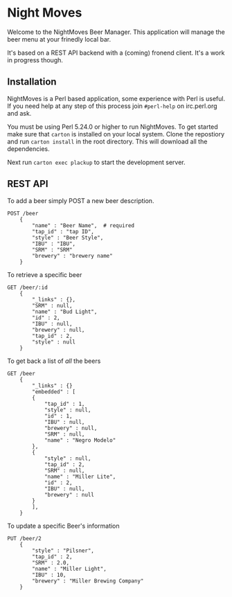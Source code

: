 # Night Moves

Welcome to the NightMoves Beer Manager. This application will manage the beer menu at your frinedly local bar.

It's based on a REST API backend with a (coming) fronend client. It's a work in progress though.

## Installation

NightMoves is a Perl based application, some experience with Perl is useful. If you need help at any step of this process
join `#perl-help` on irc.perl.org and ask.

You must be using Perl 5.24.0 or higher to run NightMoves. To get started make sure that `carton` is installed
on your local system. Clone the repostiory and run `carton install` in the root directory. This will download
all the dependencies.

Next run `carton exec plackup` to start the development server.

## REST API
To add a beer simply POST a new beer description.

    POST /beer
        {
            "name" : "Beer Name",  # required
            "tap_id" : "tap ID",
            "style" : "Beer Style",
            "IBU" : "IBU",
            "SRM" : "SRM"
            "brewery" : "brewery name"
        }

To retrieve a specific beer

    GET /beer/:id
		{
			"_links" : {},
			"SRM" : null,
			"name" : "Bud Light",
			"id" : 2,
			"IBU" : null,
			"brewery" : null,
			"tap_id" : 2,
			"style" : null
		}

To get back a list of *all* the beers

    GET /beer
		{
			"_links" : {}
			"embedded" : [
			{
				"tap_id" : 1,
				"style" : null,
				"id" : 1,
				"IBU" : null,
				"brewery" : null,
				"SRM" : null,
				"name" : "Negro Modelo"
			},
			{
				"style" : null,
				"tap_id" : 2,
				"SRM" : null,
				"name" : "Miller Lite",
				"id" : 2,
				"IBU" : null,
				"brewery" : null
			}
			],
		}

To update a specific Beer's information

    PUT /beer/2
		{
			"style" : "Pilsner",
			"tap_id" : 2,
			"SRM" : 2.0,
			"name" : "Miller Light",
			"IBU" : 10,
			"brewery" : "Miller Brewing Company"
		}


